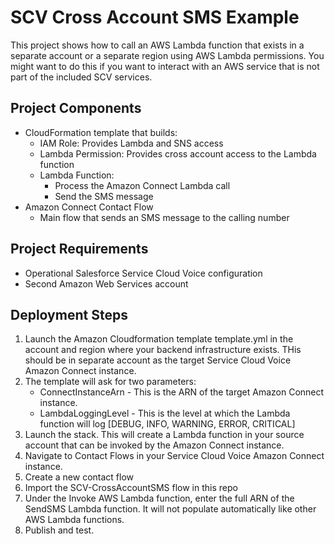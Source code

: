 # SCV Cross Account SMS Example

This project shows how to call an AWS Lambda function that exists in a separate account or a separate region using AWS Lambda permissions.  You might want to do this if you want to interact with an AWS service that is not part of the included SCV services.

## Project Components
- CloudFormation template that builds:
  - IAM Role: Provides Lambda and SNS access
  - Lambda Permission: Provides cross account access to the Lambda function
  - Lambda Function:
    - Process the Amazon Connect Lambda call 
    - Send the SMS message
- Amazon Connect Contact Flow
  - Main flow that sends an SMS message to the calling number
    
## Project Requirements
- Operational Salesforce Service Cloud Voice configuration
- Second Amazon Web Services account

## Deployment Steps
1. Launch the Amazon Cloudformation template template.yml in the account and region where your backend infrastructure exists.  THis should be in separate account as the target Service Cloud Voice Amazon Connect instance.
2. The template will ask for two parameters:
   - ConnectInstanceArn - This is the ARN of the target Amazon Connect instance.
   - LambdaLoggingLevel - This is the level at which the Lambda function will log [DEBUG, INFO, WARNING, ERROR, CRITICAL]
3. Launch the stack.  This will create a Lambda function in your source account that can be invoked by the Amazon Connect instance.
4. Navigate to Contact Flows in your Service Cloud Voice Amazon Connect instance.
5. Create a new contact flow
6. Import the SCV-CrossAccountSMS flow in this repo
5. Under the Invoke AWS Lambda function, enter the full ARN of the SendSMS Lambda function.  It will not populate automatically like other AWS Lambda functions.  
6. Publish and test.
